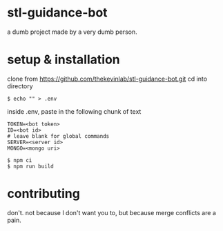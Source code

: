 # stl-guidance-bot

a dumb project made by a very dumb person.

# setup & installation

clone from https://github.com/thekevinlab/stl-guidance-bot.git
cd into directory

```
$ echo "" > .env
```

inside .env, paste in the following chunk of text

``` 
TOKEN=<bot token>
ID=<bot id>
# leave blank for global commands
SERVER=<server id>
MONGO=<mongo uri>
```

```
$ npm ci
$ npm run build
```

# contributing

don't. not because I don't want you to, but because merge conflicts are a pain.

